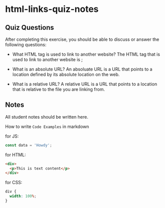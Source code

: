 # html-links-quiz-notes

## Quiz Questions

After completing this exercise, you should be able to discuss or answer the following questions:

- What HTML tag is used to link to another website?
  The HTML tag that is used to link to another website is <a>;

- What is an absolute URL?
  An absoluate URL is a URL that points to a location defined by its absolute location on the web.

- What is a relative URL?
  A relative URL is a URL that points to a location that is relative to the file you are linking from.

## Notes

All student notes should be written here.

How to write `Code Examples` in markdown

for JS:

```javascript
const data = 'Howdy';
```

for HTML:

```html
<div>
  <p>This is text content</p>
</div>
```

for CSS:

```css
div {
  width: 100%;
}
```
